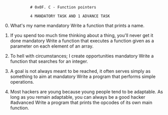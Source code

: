 				# 0x0F. C - Function pointers

				4 MANDATORY TASK AND 1 ADVANCE TASK

0. What's my name
mandatory
Write a function that prints a name.


1. If you spend too much time thinking about a thing, you'll never get it done
mandatory
Write a function that executes a function given as a parameter on each element of an array.


2. To hell with circumstances; I create opportunities
mandatory
Write a function that searches for an integer.


3. A goal is not always meant to be reached, it often serves simply as something to aim at
mandatory
Write a program that performs simple operations.


4. Most hackers are young because young people tend to be adaptable. As long as you remain adaptable, you can always be a good hacker
#advanced
Write a program that prints the opcodes of its own main function.
